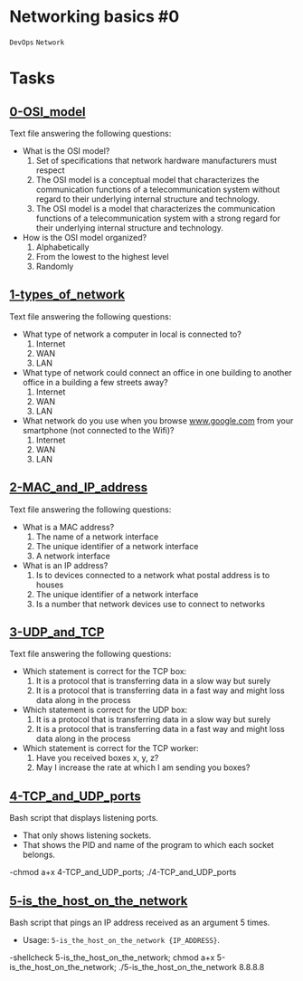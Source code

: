# Networking basics #0 
`DevOps` `Network`

# Tasks

## [0-OSI_model](0-OSI_model)
Text file answering the following questions:
  * What is the OSI model?
    1. Set of specifications that network hardware manufacturers must respect
    2. The OSI model is a conceptual model that characterizes the communication functions of a telecommunication system without regard to their underlying internal structure and technology.
    3. The OSI model is a model that characterizes the communication functions of a telecommunication system with a strong regard for their underlying internal structure and technology.
  * How is the OSI model organized?
    1. Alphabetically
    2. From the lowest to the highest level
    3. Randomly

## [1-types_of_network](1-types_of_network)
Text file answering the following questions:
  * What type of network a computer in local is connected to?
    1. Internet
    2. WAN
    3. LAN
  * What type of network could connect an office in one building to another office in a building a few streets away?
    1. Internet
    2. WAN
    3. LAN
  * What network do you use when you browse www.google.com from your smartphone (not connected to the Wifi)?
    1. Internet
    2. WAN
    3. LAN
## [2-MAC_and_IP_address](2-MAC_and_IP_address)
 Text file answering the following questions:
  * What is a MAC address?
    1. The name of a network interface
    2. The unique identifier of a network interface
    3. A network interface
  * What is an IP address?
    1. Is to devices connected to a network what postal address is to houses
    2. The unique identifier of a network interface
    3. Is a number that network devices use to connect to networks
## [3-UDP_and_TCP](3-UDP_and_TCP)
 Text file answering the following questions:
  * Which statement is correct for the TCP box:
    1. It is a protocol that is transferring data in a slow way but surely
    2. It is a protocol that is transferring data in a fast way and might loss data along in the process
  * Which statement is correct for the UDP box:
    1. It is a protocol that is transferring data in a slow way but surely
    2. It is a protocol that is transferring data in a fast way and might loss data along in the process
  * Which statement is correct for the TCP worker:
    1. Have you received boxes x, y, z?
    2. May I increase the rate at which I am sending you boxes?
## [4-TCP_and_UDP_ports](4-TCP_and_UDP_ports)
 Bash script that displays listening ports.
  * That only shows listening sockets.
  * That shows the PID and name of the program to which each socket belongs.

-chmod a+x 4-TCP_and_UDP_ports; ./4-TCP_and_UDP_ports

## [5-is_the_host_on_the_network](5-is_the_host_on_the_network)
Bash script that pings an IP address received as an argument 5 times.
  * Usage: `5-is_the_host_on_the_network {IP_ADDRESS}`.

-shellcheck 5-is_the_host_on_the_network; chmod a+x 5-is_the_host_on_the_network; ./5-is_the_host_on_the_network 8.8.8.8
